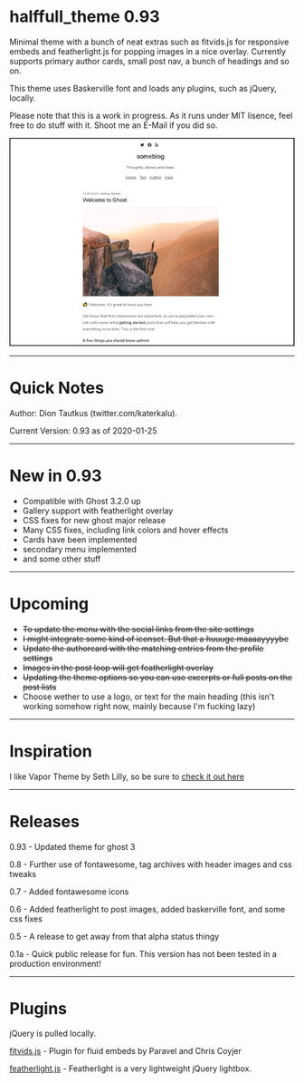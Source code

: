 # halffull_theme 0.93
Minimal theme with a bunch of neat extras such as fitvids.js for responsive embeds and featherlight.js for popping images in a nice overlay. Currently supports primary author cards, small post nav, a bunch of headings and so on.

This theme uses Baskerville font and loads any plugins, such as jQuery, locally.

Please note that this is a work in progress. As it runs under MIT lisence, feel free to do stuff with it. Shoot me an E-Mail if you did so.

![Some Text](https://github.com/katerkalu/halffull_theme/blob/master/halffull_theme_1.png)

---

# Quick Notes

Author: Dion Tautkus (twitter.com/katerkalu).

Current Version: 0.93 as of 2020-01-25

---

# New in 0.93

* Compatible with Ghost 3.2.0 up
* Gallery support with featherlight overlay
* CSS fixes for new ghost major release
* Many CSS fixes, including link colors and hover effects
* Cards have been implemented
* secondary menu implemented
* and some other stuff

---

# Upcoming

* ~~To update the menu with the social links from the site settings~~
* ~~I might integrate some kind of iconset. But that a huuuge maaaayyyybe~~
* ~~Update the authorcard with the matching entries from the profile settings~~
* ~~Images in the post loop will get featherlight overlay~~
* ~~Updating the theme options so you can use excerpts or full posts on the post lists~~
* Choose wether to use a logo, or text for the main heading (this isn't working somehow right now, mainly because I'm fucking lazy)

---

# Inspiration

I like Vapor Theme by Seth Lilly, so be sure to [check it out here](https://github.com/sethlilly/Vapor)

---

# Releases

0.93 - Updated theme for ghost 3

0.8 - Further use of fontawesome, tag archives with header images and css tweaks

0.7 - Added fontawesome icons

0.6 - Added featherlight to post images, added baskerville font, and some css fixes

0.5 - A release to get away from that alpha status thingy

0.1a - Quick public release for fun. This version has not been tested in a production environment!

---

# Plugins

jQuery is pulled locally.

[fitvids.js](http://fitvidsjs.com/) - Plugin for fluid embeds by Paravel and Chris Coyjer

[featherlight.js](https://noelboss.github.io/featherlight/) - Featherlight is a very lightweight jQuery lightbox.

